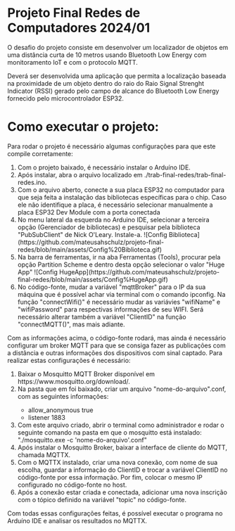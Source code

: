 # Projeto Final Redes de Computadores 2024/01

<p>
O desafio do projeto consiste em desenvolver um localizador de objetos em uma distância curta de
10 metros usando Bluetooth Low Energy com monitoramento IoT e com o protocolo MQTT.
</p>
<p>
Deverá ser desenvolvida uma aplicação que permita a localização baseada na proximidade de um
objeto dentro do raio do Raio Signal Strenght Indicator (RSSI) gerado pelo campo de alcance do
Bluetooth Low Energy fornecido pelo microcontrolador ESP32.
</p>

# Como executar o projeto:
Para rodar o projeto é necessário algumas configurações para que este compile corretamente:
<ol>
  <li>Com o projeto baixado, é necessário instalar o Arduíno IDE.</li>
  <li>Após instalar, abra o arquivo localizado em ./trab-final-redes/trab-final-redes.ino.</li>
  <li>Com o arquivo aberto, conecte a sua placa ESP32 no computador para que seja feita a instalação das bibliotecas específicas para o chip. Caso ele não identifique a placa, é necessário selecionar manualmente a placa ESP32 Dev Module com a porta conectada</li>
  <li>No menu lateral da esquerda no Arduino IDE, selecionar a terceira opção (Gerenciador de bibliotecas) e pesquisar pela biblioteca "PubSubClient" de Nick O'Leary. Instale-a.
      ![Config Biblioteca](https://github.com/mateusahschulz/projeto-final-redes/blob/main/assets/Config%20Biblioteca.gif)
  </li>
  <li>Na barra de ferramentas, ir na aba Ferramentas (Tools), procurar pela opção Partition Scheme e dentro desta opção selecionar o valor "Huge App"
      ![Config HugeApp](https://github.com/mateusahschulz/projeto-final-redes/blob/main/assets/Config%HugeApp.gif)
  </li>
  <li>No código-fonte, mudar a variável "mqttBroker" para o IP da sua máquina que é possível achar via terminal com o comando ipconfig. Na função "connectWifi()" é necessário mudar as variávies "wifiName" e "wifiPassword" para respectivas informações de seu WIFI. Será necessário alterar também a variável "ClientID" na função "connectMQTT()", mas mais adiante.
  </li>
</ol>

Com as informações acima, o código-fonte rodará, mas ainda é necessário configurar um broker MQTT para que se consiga fazer as publicações com a distância e outras informações dos dispositivos com sinal captado.
Para realizar estas configurações é necessário:
<ol>
  <li>
    Baixar o Mosquitto MQTT Broker disponível em https://www.mosquitto.org/download/.
  </li>
  <li>Na pasta que em foi baixado, criar um arquivo "nome-do-arquivo".conf, com as seguintes informações:</li>
  <ul>
  <li>
    allow_anonymous true
  </li>
  <li>
    listener 1883
  </li>
  </ul>
  <li>Com este arquivo criado, abrir o terminal como administrador e rodar o seguinte comando na pasta em que o mosquitto está instalado: "./mosquitto.exe -c 'nome-do-arquivo'.conf"</li>
    <li>Após instalar o Mosquitto Broker, baixar a interface de cliente do MQTT, chamada MQTTX.</li>
    <li>Com o MQTTX instalado, criar uma nova conexão, com nome de sua escolha, guardar a informação do ClientID e trocar a variável ClientID no código-fonte por essa informação. Por fim, colocar o mesmo IP configurado no código-fonte no host.</li>
    <li>Após a conexão estar criada e conectada, adicionar uma nova inscrição com o tópico definido na variável "topic" no código-fonte.
    </li>
</ol>
Com todas essas configurações feitas, é possível executar o programa no Arduíno IDE e analisar os resultados no MQTTX.
